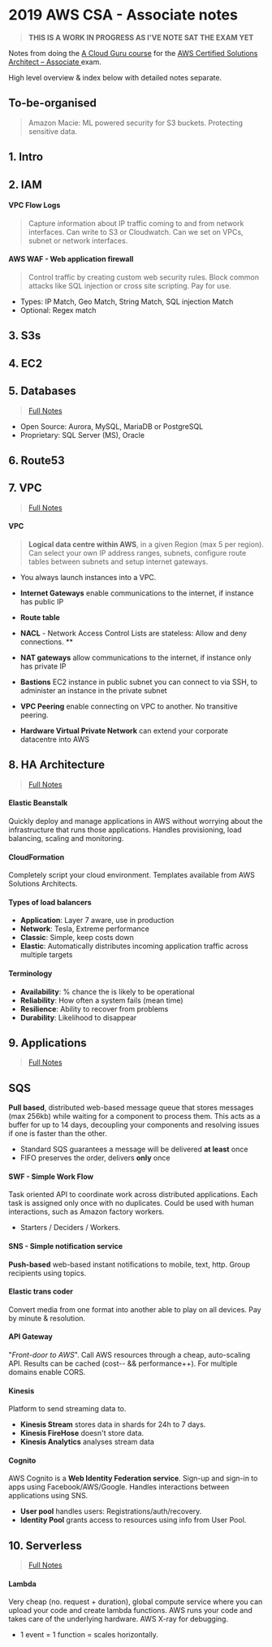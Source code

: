 # 2019 AWS CSA - Associate notes
> **THIS IS A WORK IN PROGRESS AS I'VE NOTE SAT THE EXAM YET**

Notes from doing the [A Cloud Guru course](acloud.guru) for the [AWS Certified Solutions Architect – Associate ](https://aws.amazon.com/certification/certified-solutions-architect-associate/) exam.

High level overview & index below  with detailed notes separate.

## To-be-organised
> Amazon Macie: ML powered security for S3 buckets. Protecting sensitive data. 

## 1. Intro 
## 2. IAM
#### VPC Flow Logs
> Capture information about IP traffic coming to and from network interfaces. Can write to S3 or Cloudwatch. Can we set on VPCs, subnet or network interfaces. 

#### AWS WAF - Web application firewall
> Control traffic by creating custom web security rules. Block common attacks like SQL injection or cross site scripting. Pay for use.
* Types: IP Match, Geo Match, String Match, SQL injection Match
* Optional: Regex match



## 3. S3s
## 4. EC2
## 5. Databases
> [Full Notes](05-Databases.md)

* Open Source: Aurora, MySQL, MariaDB or PostgreSQL
* Proprietary: SQL Server (MS), Oracle 

## 6. Route53
## 7. VPC
> [Full Notes](07-VPC.md)
#### VPC
> **Logical data centre within AWS**, in a given Region (max 5 per region). Can select your own IP address ranges, subnets, configure route tables between subnets and setup internet gateways. 
* You always launch instances into a VPC. 
* **Internet Gateways** enable communications to the internet, if instance has public IP
* **Route table**
* **NACL** - Network Access Control Lists are stateless: Allow and deny connections. 
** 
* **NAT gateways** allow communications to the internet, if instance only has private IP
* **Bastions** EC2 instance in public subnet you can connect to via SSH, to administer an instance in the private subnet
* **VPC Peering** enable connecting on VPC to another. No transitive peering. 

* **Hardware Virtual Private Network** can extend your corporate datacentre into AWS

## 8. HA Architecture
> [Full Notes](08-HA-Architecture.md)
#### Elastic Beanstalk
Quickly deploy and manage applications in AWS without worrying about the infrastructure that runs those applications. Handles provisioning, load balancing, scaling and monitoring.

#### CloudFormation
Completely script your cloud environment. Templates available from AWS Solutions Architects.

#### Types of load balancers
* **Application**: Layer 7 aware, use in production
* **Network**: Tesla, Extreme performance
* **Classic**: Simple, keep costs down
* **Elastic**: Automatically distributes incoming application traffic across multiple targets

#### Terminology 
* **Availability**: % chance the is likely to be operational
* **Reliability**: How often a system fails (mean time)
* **Resilience**: Ability to recover from problems
* **Durability**: Likelihood to disappear 



## 9. Applications
> [Full Notes](09-Applications.md)

## SQS
 **Pull based**, distributed web-based message queue that stores messages (max 256kb) while waiting for a component to process them. This acts as a buffer for up to 14 days, decoupling your components and resolving issues if one is faster than the other. 
* Standard SQS guarantees a message will be delivered **at least** once
* FIFO preserves the order, delivers **only** once

#### SWF - Simple Work Flow
Task oriented API to coordinate work across distributed applications. Each task is assigned only once with no duplicates. Could be used with human interactions, such as Amazon factory workers. 
* Starters / Deciders / Workers. 

#### SNS - Simple notification service
**Push-based** web-based instant notifications to mobile, text, http. Group recipients using topics. 

#### Elastic trans coder
Convert media from one format into another able to play on all devices. Pay by minute & resolution.

#### API Gateway 
"*Front-door to AWS*". Call AWS resources through a cheap, auto-scaling API. Results can be cached (cost-- && performance++). For multiple domains enable CORS.

#### Kinesis
Platform to send streaming data to. 
* **Kinesis Stream** stores data in shards for 24h to 7 days. 
* **Kinesis FireHose** doesn't store data. 
* **Kinesis Analytics** analyses stream data

#### Cognito
AWS Cognito is a **Web Identity Federation service**. Sign-up and sign-in to apps using Facebook/AWS/Google. Handles interactions between applications using SNS. 
* **User pool** handles users: Registrations/auth/recovery. 
* **Identity Pool** grants access to resources using info from User Pool. 

## 10. Serverless
> [Full Notes](10-Serverless.md)
#### Lambda
Very cheap (no. request + duration), global compute service where you can upload your code and create lambda functions.  AWS runs your code and takes care of the underlying hardware. AWS X-ray for debugging.
* 1 event = 1 function = scales horizontally. 




